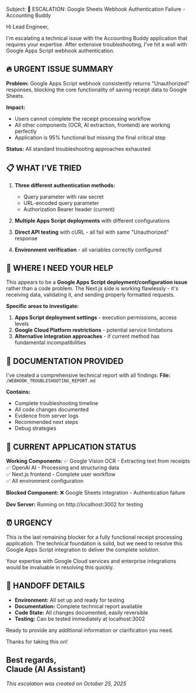 Subject: 🚨 ESCALATION: Google Sheets Webhook Authentication Failure - Accounting Buddy

Hi Lead Engineer,

I'm escalating a technical issue with the Accounting Buddy application that requires your expertise. After extensive troubleshooting, I've hit a wall with Google Apps Script webhook authentication.

## 🔥 URGENT ISSUE SUMMARY

**Problem:** Google Apps Script webhook consistently returns "Unauthorized" responses, blocking the core functionality of saving receipt data to Google Sheets.

**Impact:** 
- Users cannot complete the receipt processing workflow
- All other components (OCR, AI extraction, frontend) are working perfectly
- Application is 95% functional but missing the final critical step

**Status:** All standard troubleshooting approaches exhausted

## 📋 WHAT I'VE TRIED

1. **Three different authentication methods:**
   - Query parameter with raw secret
   - URL-encoded query parameter  
   - Authorization Bearer header (current)

2. **Multiple Apps Script deployments** with different configurations

3. **Direct API testing** with cURL - all fail with same "Unauthorized" response

4. **Environment verification** - all variables correctly configured

## 🎯 WHERE I NEED YOUR HELP

This appears to be a **Google Apps Script deployment/configuration issue** rather than a code problem. The Next.js side is working flawlessly - it's receiving data, validating it, and sending properly formatted requests.

**Specific areas to investigate:**
1. **Apps Script deployment settings** - execution permissions, access levels
2. **Google Cloud Platform restrictions** - potential service limitations
3. **Alternative integration approaches** - if current method has fundamental incompatibilities

## 📁 DOCUMENTATION PROVIDED

I've created a comprehensive technical report with all findings:
**File:** `/WEBHOOK_TROUBLESHOOTING_REPORT.md`

**Contains:**
- Complete troubleshooting timeline
- All code changes documented
- Evidence from server logs
- Recommended next steps
- Debug strategies

## 🚀 CURRENT APPLICATION STATUS

**Working Components:**
✅ Google Vision OCR - Extracting text from receipts  
✅ OpenAI AI - Processing and structuring data  
✅ Next.js frontend - Complete user workflow  
✅ All environment configuration  

**Blocked Component:**
❌ Google Sheets integration - Authentication failure

**Dev Server:** Running on http://localhost:3002 for testing

## ⏰ URGENCY

This is the last remaining blocker for a fully functional receipt processing application. The technical foundation is solid, but we need to resolve this Google Apps Script integration to deliver the complete solution.

Your expertise with Google Cloud services and enterprise integrations would be invaluable in resolving this quickly.

## 🤝 HANDOFF DETAILS

- **Environment:** All set up and ready for testing
- **Documentation:** Complete technical report available
- **Code State:** All changes documented, easily reversible
- **Testing:** Can be tested immediately at localhost:3002

Ready to provide any additional information or clarification you need.

Thanks for taking this on!

Best regards,  
Claude (AI Assistant)
---
*This escalation was created on October 25, 2025*